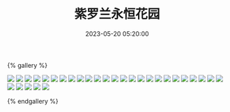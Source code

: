 ﻿---
title: 紫罗兰永恒花园
date: 2023-05-20 05:20:00
comments: false
---

{% gallery %}

![](https://fastly.jsdelivr.net/gh/1405720461/images@master/Violet_Evergarden/1.webp)
![](https://fastly.jsdelivr.net/gh/1405720461/images@master/Violet_Evergarden/2.webp)
![](https://fastly.jsdelivr.net/gh/1405720461/images@master/Violet_Evergarden/3.webp)
![](https://fastly.jsdelivr.net/gh/1405720461/images@master/Violet_Evergarden/4.webp)
![](https://fastly.jsdelivr.net/gh/1405720461/images@master/Violet_Evergarden/5.webp)
![](https://fastly.jsdelivr.net/gh/1405720461/images@master/Violet_Evergarden/6.webp)
![](https://fastly.jsdelivr.net/gh/1405720461/images@master/Violet_Evergarden/7.webp)
![](https://fastly.jsdelivr.net/gh/1405720461/images@master/Violet_Evergarden/8.webp)
![](https://fastly.jsdelivr.net/gh/1405720461/images@master/Violet_Evergarden/9.webp)
![](https://fastly.jsdelivr.net/gh/1405720461/images@master/Violet_Evergarden/10.webp)
![](https://fastly.jsdelivr.net/gh/1405720461/images@master/Violet_Evergarden/11.webp)
![](https://fastly.jsdelivr.net/gh/1405720461/images@master/Violet_Evergarden/12.webp)
![](https://fastly.jsdelivr.net/gh/1405720461/images@master/Violet_Evergarden/13.webp)
![](https://fastly.jsdelivr.net/gh/1405720461/images@master/Violet_Evergarden/14.webp)
![](https://fastly.jsdelivr.net/gh/1405720461/images@master/Violet_Evergarden/15.webp)
![](https://fastly.jsdelivr.net/gh/1405720461/images@master/Violet_Evergarden/16.webp)
![](https://fastly.jsdelivr.net/gh/1405720461/images@master/Violet_Evergarden/17.webp)
![](https://fastly.jsdelivr.net/gh/1405720461/images@master/Violet_Evergarden/18.webp)
![](https://fastly.jsdelivr.net/gh/1405720461/images@master/Violet_Evergarden/19.webp)
![](https://fastly.jsdelivr.net/gh/1405720461/images@master/Violet_Evergarden/20.webp)
![](https://fastly.jsdelivr.net/gh/1405720461/images@master/Violet_Evergarden/21.webp)
![](https://fastly.jsdelivr.net/gh/1405720461/images@master/Violet_Evergarden/22.webp)
![](https://fastly.jsdelivr.net/gh/1405720461/images@master/Violet_Evergarden/23.webp)
![](https://fastly.jsdelivr.net/gh/1405720461/images@master/Violet_Evergarden/24.webp)
![](https://fastly.jsdelivr.net/gh/1405720461/images@master/Violet_Evergarden/25.webp)
![](https://fastly.jsdelivr.net/gh/1405720461/images@master/Violet_Evergarden/26.webp)
![](https://fastly.jsdelivr.net/gh/1405720461/images@master/Violet_Evergarden/27.webp)
![](https://fastly.jsdelivr.net/gh/1405720461/images@master/Violet_Evergarden/28.webp)
![](https://fastly.jsdelivr.net/gh/1405720461/images@master/Violet_Evergarden/29.webp)
![](https://fastly.jsdelivr.net/gh/1405720461/images@master/Violet_Evergarden/30.webp)

{% endgallery %}
